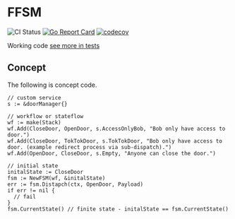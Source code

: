 # FFSM

![CI Status](https://github.com/gebv/ffsm/workflows/Go/badge.svg)
[![Go Report Card](https://goreportcard.com/badge/github.com/gebv/ffsm)](https://goreportcard.com/report/github.com/gebv/ffsm)
[![codecov](https://codecov.io/gh/gebv/ffsm/branch/master/graph/badge.svg)](https://codecov.io/gh/gebv/ffsm)

Working code [see more in tests](machine_state_test.go)

## Concept

The following is concept code.

```golang
// custom service
s := &doorManager{}

// workflow or stateflow
wf := make(Stack)
wf.Add(CloseDoor, OpenDoor, s.AccessOnlyBob, "Bob only have access to door.")
wf.Add(CloseDoor, TokTokDoor, s.TokTokDoor, "Bob only have access to door. (example redirect process via sub-dispatch).")
wf.Add(OpenDoor, CloseDoor, s.Empty, "Anyone can close the door.")

// initial state
initalState := CloseDoor
fsm := NewFSM(wf, &initalState)
err := fsm.Distapch(ctx, OpenDoor, Payload)
if err != nil {
  // fail
}
fsm.CurrentState() // finite state - initalState == fsm.CurrentState()
```
